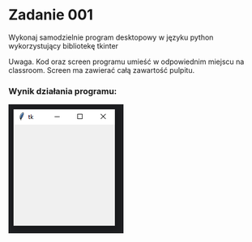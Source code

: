 # Zadanie 001

Wykonaj samodzielnie program desktopowy w języku python wykorzystujący bibliotekę tkinter

Uwaga. Kod oraz screen programu umieść w odpowiednim miejscu na classroom. Screen ma zawierać całą zawartość pulpitu.
### Wynik działania programu:
![Wynik działania programu](../../resources/images/image001.png)